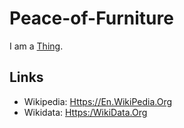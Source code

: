 # Peace-of-Furniture

I am a [Thing](60003.md).

## Links

- Wikipedia: [Https://En.WikiPedia.Org](https://en.wikipedia.org/wiki/Furniture)
- Wikidata: [Https:/WikiData.Org](https:/wikidata.org/wiki/Q14745)
